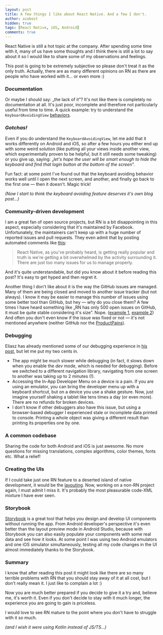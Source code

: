 ```yaml
---
layout: post
title: A few things I like about React Native. And a few I don't.
author: azabost
hidden: true
tags: [React Native, iOS, Android]
comments: true
---
```


React Native is still a hot topic at the company. After spending some time with it, many of us have some thoughts and I think there is still a lot to say about it so I would like to share some of my observations and feelings.

This post is going to be extremely subjective so please don't treat it as the only truth. Actually, there are as many different opinions on RN as there are people who have worked with it... or even more :)

### Documentation ###

Or maybe I should say: &bdquo;the lack of it&rdquo;? It's not like there is completely no documentation at all. It's just poor, incomplete and therefore not particularly useful from time to time.
A quick example: try to understand the `KeyboardAvoidingView` [behaviors](https://facebook.github.io/react-native/docs/keyboardavoidingview.html#behavior).

### *Gotchas!* ###

Even if you do understand the `KeyboardAvoidingView`, let me add that it works differently on Android and iOS, so after a few hours you either end up with some weird solution (like putting all your views inside another view, which experimentally proven to be helpful, but it still needs some tweaking) or you give up, saying: &bdquo;*let's hope the user will be smart enough to hide the keyboard and find that login button at the bottom of the screen*&rdquo;.

Fun fact: at some point I've found out that the keyboard avoiding behavior works well until I open the next screen, and another, and finally go back to the first one &mdash; then it doesn't. Magic trick!

*(Now I start to think the keyboard avoiding feature deserves it's own blog post...)*

### Community-driven development ###

I am a great fan of open source projects, but RN is a bit disappointing in this aspect, especially considering that it's maintained by Facebook.
Unfortunately, the maintainers can't keep up with a huge number of reported issues and pull requests. They even admit that by posting automated comments like [this](https://github.com/facebook/react-native/issues/5988#issuecomment-185384590):

> React Native, as you've probably heard, is getting really popular and truth is we're getting a bit overwhelmed by the activity surrounding it. There are just too many issues for us to manage properly.

And it's quite understandable, but did you know about it before reading this post? It's easy to get hyped and then regret it.

Another thing I don't like about it is the way the GitHub issues are managed. Many of them are being closed and moved to another issue tracker (but not always). I know it may be easier to manage this number of issues using some better tool than GitHub, but hey &mdash; why do you close them? A few times I have heard something like &bdquo;RN has only 500 open issues on GitHub, it must be quite stable considering it's size&rdquo;. Nope. ([example 1](https://github.com/facebook/react-native/issues/15154#issuecomment-335220801), [example 2](https://github.com/facebook/react-native/issues/9866#issuecomment-260227960))
And often you don't even know if the issue was fixed or not &mdash; it's not mentioned anywhere (neither GitHub nor the [ProductPains](https://react-native.canny.io/feature-requests)).

### Debugging ###

Eliasz has already mentioned some of our debugging experience in [his post](https://brightinventions.pl/blog/react-native-the-things-that-you-shoud-be-aware-of-before-coming-onboard/), but let me put my two cents in.

* The app might be much slower while debugging (in fact, it slows down when you enable the *dev* mode, which is needed for debugging). Before we switched to a different navigation library, navigating from one screen to another was taking up to 2 minutes (!).
* Accessing the In-App Developer Menu on a device is a pain. If you are using an emulator, you can bring the developer menu up with a keyboard shortcut, but on a device you use a shake gesture. Now, just imagine yourself shaking a tablet like tens times a day (or even more). There are no refunds for broken devices.
* I don't know if other debuggers also have this issue, but using a browser-based debugger I experienced stale or incomplete data printed to console. Printing a whole object was giving a different result than printing its properties one by one.

### A common codebase ###

Sharing the code for both Android and iOS is just awesome. No more questions for missing translations, complex algorithms, color themes, fonts etc. What a relief!

### Creating the UIs ###

If I could take just one RN feature to a deserted island of native development, it would be the [layouting](https://facebook.github.io/react-native/docs/flexbox.html). Now, working on a non-RN project again, I must admit I miss it. It's probably the most pleasurable code-XML mixture I have ever seen.

### Storybook ###

[Storybook](https://github.com/storybooks/storybook/tree/master/app/react-native) is a great tool that helps you design and develop UI components without running the app. From Android developer's perspective it's even better than the layout preview mode in Android Studio, because with Storybook you can also easily populate your components with some real data and see how it looks.
At some point I was using two Android emulators and one iOS simulator simultaneously, testing all my code changes in the UI almost immediately thanks to the Storybook.

### Summary ###

I know that after reading this post it might look like there are so many terrible problems with RN that you should stay away of it at all cost, but I don't really mean it. I just like to complain a lot :)

Now you are much better prepared if you decide to give it a try and, believe me, it's worth it. Even if you don't decide to stay with it much longer, the experience you are going to gain is priceless.

I would love to see RN mature to the point where you don't have to struggle with it so much.

*(and I wish it were using Kotlin instead of JS/TS...)*
